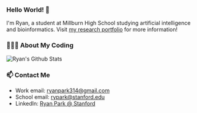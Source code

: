 ### Hello World! 👋

I'm Ryan, a student at Millburn High School studying artificial intelligence and bioinformatics. Visit [my research portfolio](https://orangese.github.io/) for more information!

### 👨🏻‍💻 About My Coding 

![Ryan's Github Stats](https://github-readme-stats.vercel.app/api?username=orangese&show_icons=true&count_private=true&include_all_commits=true)

### 📫 Contact Me

* Work email: [ryanpark314@gmail.com](mailto:ryanpark314@gmail.com)
* School email: [rypark@stanford.edu](mailto:rypark@stanford.edu)
* LinkedIn: [Ryan Park @ Stanford](www.linkedin.com/in/ryan-park-stanford)
